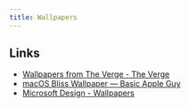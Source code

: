 ```yaml
---
title: Wallpapers
---
```


## Links

- [Wallpapers from The Verge - The Verge](https://www.theverge.com/pages/wallpapers)
- [macOS Bliss Wallpaper — Basic Apple Guy](https://basicappleguy.com/basicappleblog/macosbliss?utm_source=pocket_mylist)
- [Microsoft Design - Wallpapers](https://wallpapers.microsoft.design/)